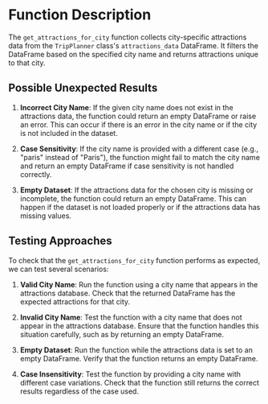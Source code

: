 # Function Description

The `get_attractions_for_city` function collects city-specific attractions data from the `TripPlanner` class's `attractions_data` DataFrame. It filters the DataFrame based on the specified city name and returns attractions unique to that city.

## Possible Unexpected Results

1. **Incorrect City Name**: If the given city name does not exist in the attractions data, the function could return an empty DataFrame or raise an error. This can occur if there is an error in the city name or if the city is not included in the dataset.

2. **Case Sensitivity**: If the city name is provided with a different case (e.g., "paris" instead of "Paris"), the function might fail to match the city name and return an empty DataFrame if case sensitivity is not handled correctly.

3. **Empty Dataset**: If the attractions data for the chosen city is missing or incomplete, the function could return an empty DataFrame. This can happen if the dataset is not loaded properly or if the attractions data has missing values.

## Testing Approaches

To check that the `get_attractions_for_city` function performs as expected, we can test several scenarios:

1. **Valid City Name**: Run the function using a city name that appears in the attractions database. Check that the returned DataFrame has the expected attractions for that city.

2. **Invalid City Name**: Test the function with a city name that does not appear in the attractions database. Ensure that the function handles this situation carefully, such as by returning an empty DataFrame.

3. **Empty Dataset**: Run the function while the attractions data is set to an empty DataFrame. Verify that the function returns an empty DataFrame.

4. **Case Insensitivity**: Test the function by providing a city name with different case variations. Check that the function still returns the correct results regardless of the case used.
